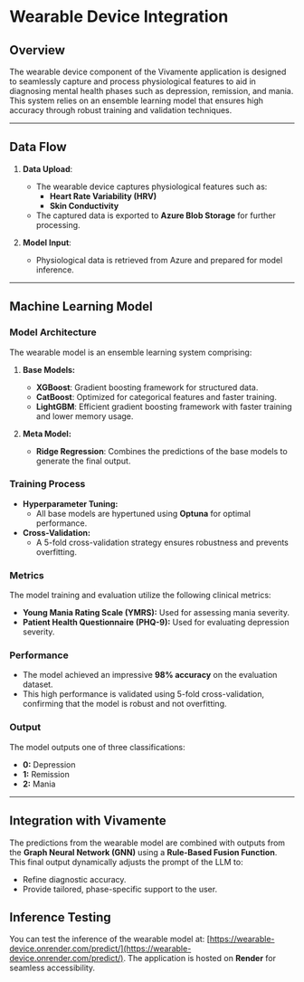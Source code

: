 # Wearable Device Integration

## Overview
The wearable device component of the Vivamente application is designed to seamlessly capture and process physiological features to aid in diagnosing mental health phases such as depression, remission, and mania. This system relies on an ensemble learning model that ensures high accuracy through robust training and validation techniques.

---

## Data Flow
1. **Data Upload**:
   - The wearable device captures physiological features such as:
     - **Heart Rate Variability (HRV)**
     - **Skin Conductivity**
   - The captured data is exported to **Azure Blob Storage** for further processing.

2. **Model Input**:
   - Physiological data is retrieved from Azure and prepared for model inference.

---

## Machine Learning Model
### Model Architecture
The wearable model is an ensemble learning system comprising:

1. **Base Models:**
   - **XGBoost**: Gradient boosting framework for structured data.
   - **CatBoost**: Optimized for categorical features and faster training.
   - **LightGBM**: Efficient gradient boosting framework with faster training and lower memory usage.

2. **Meta Model:**
   - **Ridge Regression**: Combines the predictions of the base models to generate the final output.

### Training Process
- **Hyperparameter Tuning:**
  - All base models are hypertuned using **Optuna** for optimal performance.
- **Cross-Validation:**
  - A 5-fold cross-validation strategy ensures robustness and prevents overfitting.

### Metrics
The model training and evaluation utilize the following clinical metrics:
- **Young Mania Rating Scale (YMRS):** Used for assessing mania severity.
- **Patient Health Questionnaire (PHQ-9):** Used for evaluating depression severity.

### Performance
- The model achieved an impressive **98% accuracy** on the evaluation dataset.
- This high performance is validated using 5-fold cross-validation, confirming that the model is robust and not overfitting.

### Output
The model outputs one of three classifications:
- **0:** Depression
- **1:** Remission
- **2:** Mania

---

## Integration with Vivamente
The predictions from the wearable model are combined with outputs from the **Graph Neural Network (GNN)** using a **Rule-Based Fusion Function**. This final output dynamically adjusts the prompt of the LLM to:

- Refine diagnostic accuracy.
- Provide tailored, phase-specific support to the user.

## Inference Testing
You can test the inference of the wearable model at: [https://wearable-device.onrender.com/predict/](https://wearable-device.onrender.com/predict/). The application is hosted on **Render** for seamless accessibility.
